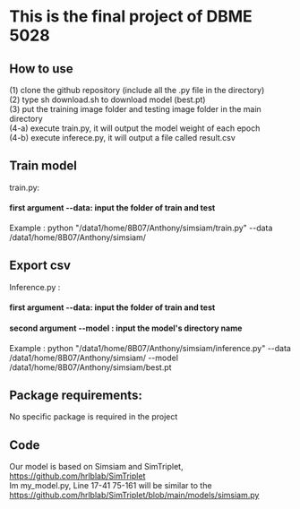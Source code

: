 # This is the final project of DBME 5028
## How to use
(1) clone the github repository (include all the .py file in the directory) <br>
(2) type sh download.sh to download model (best.pt)<br>
(3) put the training image folder and testing image folder in the main directory <br>
(4-a) execute train.py, it will output the model weight of each epoch <br> 
(4-b) execute inferece.py, it will output a file called result.csv  <br>

## Train model
train.py: <br>
#### first argument --data: input the folder of train and test <br>
Example : python "/data1/home/8B07/Anthony/simsiam/train.py" --data /data1/home/8B07/Anthony/simsiam/ 
## Export csv
Inference.py :  <br>
#### first argument --data: input the folder of train and test <br>
#### second argument --model <b> </b> : input the model's directory name <br>
Example : python "/data1/home/8B07/Anthony/simsiam/inference.py" --data /data1/home/8B07/Anthony/simsiam/ --model /data1/home/8B07/Anthony/simsiam/best.pt


## Package requirements:
No specific package is required in the project

## Code 
Our model is based on Simsiam and SimTriplet, https://github.com/hrlblab/SimTriplet <br>
Im my_model.py, Line 17-41 75-161 will be similar to the https://github.com/hrlblab/SimTriplet/blob/main/models/simsiam.py
